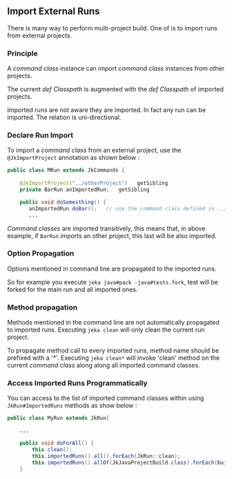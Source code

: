 ## Import External Runs

There is many way to perform multi-project build. One of is to import runs from external projects.

### Principle

A _command class_ instance can import _command class_ instances from other projects. 

The current _def Classpath_ is augmented with the _def Classpath_ of imported projects.

Imported runs are not aware they are imported. In fact any run can be imported. The relation is uni-directional.

### Declare Run Import

To import a _command class_ from an external project, use the `@JkImportProject` annotation as shown below :  

```Java
public class MRun extends JkCommands {
    
    @JkImportProject("../otherProject")   getSibling
    private BarRun anImportedRun;   getSibling

    public void doSomesthing() {
       anImportedRun.doBar();   // use the command class defined in ../otherProject
       ...
```

_Command classes_ are imported transitively, this means that, in above example, if `BarRun` imports an other project, this 
last will be also imported. 

### Option Propagation

Options mentioned in command line are propagated to the imported runs. 

So for example you execute `jeka java#pack -java#tests.fork`, test will be forked for the main run and all imported ones.

### Method propagation

Methods mentioned in the command line are not automatically propagated to imported runs. Executing `jeka clean` will 
only clean the current run project.

To propagate method call to every imported runs, method name should be prefixed with a '*'. Executing `jeka clean*` will 
invoke 'clean' method on the current _command class_ along along all imported command classes.

### Access Imported Runs Programmatically

You can access to the list of imported command classes within using `JkRun#ImportedRuns` methods as show below :

```Java
public class MyRun extends JkRun{

    ...

    public void doForAll() {
        this.clean();
        this.importedRuns().all().forEach(JkRun::clean);
        this.importedRuns().allOf(JkJavaProjectBuild.class).forEach(build -> build.java().pack());
    }
```

